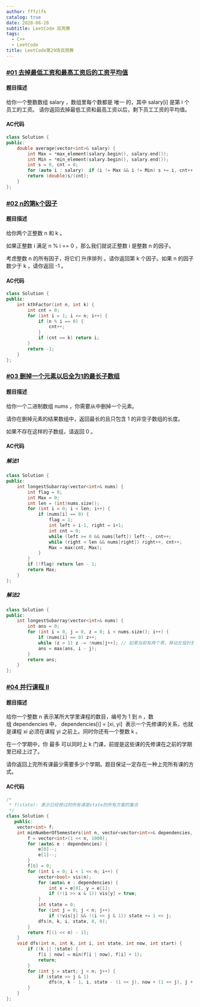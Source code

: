 ```yaml
---
author: fffzlfk
catalog: true
date: 2020-06-28
subtitle: LeetCode 双周赛
tags:
  - C++
  - LeetCode
title: LeetCode第29场双周赛
---
```




<h3><a href="https://leetcode-cn.com/problems/average-salary-excluding-the-minimum-and-maximum-salary/">#01 去掉最低工资和最高工资后的工资平均值</a></h3>

#### 题目描述
给你一个整数数组 salary ，数组里每个数都是 唯一 的，其中 salary[i] 是第 i 个员工的工资。
请你返回去掉最低工资和最高工资以后，剩下员工工资的平均值。

#### AC代码

```cpp
class Solution {
public:
    double average(vector<int>& salary) {
        int Max = *max_element(salary.begin(), salary.end());
        int Min = *min_element(salary.begin(), salary.end());
        int s = 0, cnt = 0;
        for (auto i : salary)  if (i != Max && i != Min) s += i, cnt++;
        return (double)s/(cnt);
    }
};
```

<h3><a href="https://leetcode-cn.com/problems/the-kth-factor-of-n/">#02 n的第k个因子</a></h3>

#### 题目描述
给你两个正整数 n 和 k 。

如果正整数 i 满足 n % i == 0 ，那么我们就说正整数 i 是整数 n 的因子。

考虑整数 n 的所有因子，将它们 升序排列 。请你返回第 k 个因子。如果 n 的因子数少于 k ，请你返回 -1 。


#### AC代码
```cpp
class Solution {
public:
    int kthFactor(int n, int k) {
        int cnt = 0;
        for (int i = 1; i <= n; i++) {
            if (n % i == 0) {
                cnt++;
            }
            if (cnt == k) return i;
        }
        return -1;
    }
};
```

<h3><a href="https://leetcode-cn.com/problems/longest-subarray-of-1s-after-deleting-one-element/">#03 删掉一个元素以后全为1的最长子数组</a></h3>

#### 题目描述
给你一个二进制数组 nums ，你需要从中删掉一个元素。

请你在删掉元素的结果数组中，返回最长的且只包含 1 的非空子数组的长度。

如果不存在这样的子数组，请返回 0 。

#### AC代码

##### 解法1
```cpp
class Solution {
public:
    int longestSubarray(vector<int>& nums) {
        int flag = 0;
        int Max = 0;
        int len = (int)nums.size();
        for (int i = 0; i < len; i++) {
            if (nums[i] == 0) {
                flag = 1;
                int left = i-1, right = i+1;
                int cnt = 0;
                while (left >= 0 && nums[left]) left--, cnt++;
                while (right < len && nums[right]) right++, cnt++;
                Max = max(cnt, Max);
            }
        }
        if (!flag) return len - 1;
        return Max;
    }
};
```

##### 解法2
```cpp
class Solution {
public:
    int longestSubarray(vector<int>& nums) {
        int ans = 0;
        for (int i = 0, j = 0, z = 0; i < nums.size(); i++) {
            if (nums[i] == 0) z++;
            while (z > 1) z -= !nums[j++]; // 如果当前有两个零，移动左指针到第一个零后面
            ans = max(ans, i - j);  
        }
        return ans;
    }
};
```

<h3><a href="https://leetcode-cn.com/problems/parallel-courses-ii/">#04 并行课程 II</a></h3>

#### 题目描述
给你一个整数 n 表示某所大学里课程的数目，编号为 1 到 n ，数组 dependencies 中， dependencies[i] = [xi, yi]  表示一个先修课的关系，也就是课程 xi 必须在课程 yi 之前上。同时你还有一个整数 k 。

在一个学期中，你 最多 可以同时上 k 门课，前提是这些课的先修课在之前的学期里已经上过了。

请你返回上完所有课最少需要多少个学期。题目保证一定存在一种上完所有课的方式。

#### AC代码
```cpp
/*
 * f(state): 表示已经修过的所有课是state的所有方案的集合
 */
class Solution {
   public:
    vector<int> f;
    int minNumberOfSemesters(int n, vector<vector<int>>& dependencies, int k) {
        f = vector<int>(1 << n, 1000);
        for (auto& e : dependencies) {
            e[0]--;
            e[1]--;
        }
        f[0] = 0;
        for (int i = 0; i < 1 << n; i++) {
            vector<bool> vis(n);
            for (auto& e : dependencies) {
                int x = e[0], y = e[1];
                if (!(i >> x & 1)) vis[y] = true;
            }
            int state = 0;
            for (int j = 0; j < n; j++)
                if (!vis[j] && !(i >> j & 1)) state += 1 << j;
            dfs(n, k, i, state, 0, 0);
        }
        return f[(1 << n) - 1];
    }
    void dfs(int n, int k, int i, int state, int now, int start) {
        if (!k || !state) {
            f[i | now] = min(f[i | now], f[i] + 1);
            return;
        }
        for (int j = start; j < n; j++) {
            if (state >> j & 1)
                dfs(n, k - 1, i, state - (1 << j), now + (1 << j), j + 1);
        }
    }
};
```